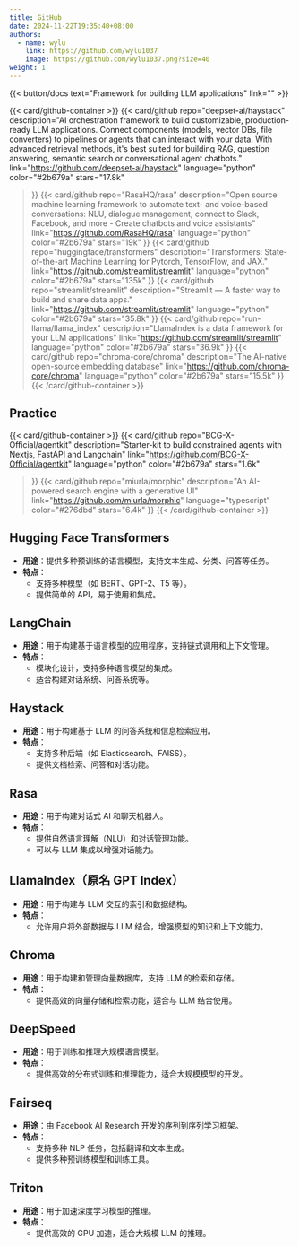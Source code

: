 ```yaml
---
title: GitHub
date: 2024-11-22T19:35:40+08:00
authors:
  - name: wylu
    link: https://github.com/wylu1037
    image: https://github.com/wylu1037.png?size=40
weight: 1
---
```


{{< button/docs text="Framework for building LLM applications"  link="" >}}

{{< card/github-container >}}
  {{<
    card/github 
    repo="deepset-ai/haystack"
    description="AI orchestration framework to build customizable, production-ready LLM applications. Connect components (models, vector DBs, file converters) to pipelines or agents that can interact with your data. With advanced retrieval methods, it's best suited for building RAG, question answering, semantic search or conversational agent chatbots."
    link="https://github.com/deepset-ai/haystack"
    language="python"
    color="#2b679a"
    stars="17.8k" 
  >}}
  {{<
    card/github 
    repo="RasaHQ/rasa"
    description="Open source machine learning framework to automate text- and voice-based conversations: NLU, dialogue management, connect to Slack, Facebook, and more - Create chatbots and voice assistants"
    link="https://github.com/RasaHQ/rasa"
    language="python"
    color="#2b679a"
    stars="19k" 
  >}}
  {{<
    card/github 
    repo="huggingface/transformers"
    description="Transformers: State-of-the-art Machine Learning for Pytorch, TensorFlow, and JAX."
    link="https://github.com/streamlit/streamlit"
    language="python"
    color="#2b679a"
    stars="135k" 
  >}}
  {{<
    card/github 
    repo="streamlit/streamlit"
    description="Streamlit — A faster way to build and share data apps."
    link="https://github.com/streamlit/streamlit"
    language="python"
    color="#2b679a"
    stars="35.8k" 
  >}}
  {{<
    card/github 
    repo="run-llama/llama_index"
    description="LlamaIndex is a data framework for your LLM applications"
    link="https://github.com/streamlit/streamlit"
    language="python"
    color="#2b679a"
    stars="36.9k" 
  >}}
  {{<
    card/github 
    repo="chroma-core/chroma"
    description="The AI-native open-source embedding database"
    link="https://github.com/chroma-core/chroma"
    language="python"
    color="#2b679a"
    stars="15.5k" 
  >}}
{{< /card/github-container >}}

## Practice

{{< card/github-container >}}
  {{<
    card/github 
    repo="BCG-X-Official/agentkit"
    description="Starter-kit to build constrained agents with Nextjs, FastAPI and Langchain"
    link="https://github.com/BCG-X-Official/agentkit"
    language="python"
    color="#2b679a"
    stars="1.6k" 
  >}}
  {{<
    card/github 
    repo="miurla/morphic"
    description="An AI-powered search engine with a generative UI"
    link="https://github.com/miurla/morphic"
    language="typescript"
    color="#276dbd"
    stars="6.4k" 
  >}}
{{< /card/github-container >}}


## Hugging Face Transformers
+ **用途**：提供多种预训练的语言模型，支持文本生成、分类、问答等任务。
+ **特点**：
  + 支持多种模型（如 BERT、GPT-2、T5 等）。
  + 提供简单的 API，易于使用和集成。

## LangChain
+ **用途**：用于构建基于语言模型的应用程序，支持链式调用和上下文管理。
+ **特点**：
  + 模块化设计，支持多种语言模型的集成。
  + 适合构建对话系统、问答系统等。

## Haystack
+ **用途**：用于构建基于 LLM 的问答系统和信息检索应用。
+ **特点**：
  + 支持多种后端（如 Elasticsearch、FAISS）。
  + 提供文档检索、问答和对话功能。


## Rasa
+ **用途**：用于构建对话式 AI 和聊天机器人。
+ **特点**：
  + 提供自然语言理解（NLU）和对话管理功能。
  + 可以与 LLM 集成以增强对话能力。


## LlamaIndex（原名 GPT Index）
+ **用途**：用于构建与 LLM 交互的索引和数据结构。
+ **特点**：
  + 允许用户将外部数据与 LLM 结合，增强模型的知识和上下文能力。

## Chroma
+ **用途**：用于构建和管理向量数据库，支持 LLM 的检索和存储。
+ **特点**：
  + 提供高效的向量存储和检索功能，适合与 LLM 结合使用。


## DeepSpeed
+ **用途**：用于训练和推理大规模语言模型。
+ **特点**：
  + 提供高效的分布式训练和推理能力，适合大规模模型的开发。

## Fairseq
+ **用途**：由 Facebook AI Research 开发的序列到序列学习框架。
+ **特点**：
  + 支持多种 NLP 任务，包括翻译和文本生成。
  + 提供多种预训练模型和训练工具。

## Triton
+ **用途**：用于加速深度学习模型的推理。
+ **特点**：
  + 提供高效的 GPU 加速，适合大规模 LLM 的推理。